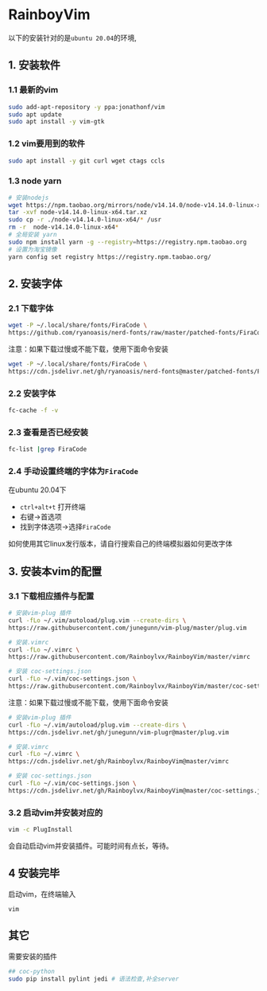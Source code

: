 # RainboyVim

以下的安装针对的是`ubuntu 20.04`的环境,

## 1. 安装软件

### 1.1 最新的vim

```bash
sudo add-apt-repository -y ppa:jonathonf/vim
sudo apt update
sudo apt install -y vim-gtk
```

### 1.2 vim要用到的软件

```bash
sudo apt install -y git curl wget ctags ccls
```

### 1.3 node yarn

```bash
# 安装nodejs
wget https://npm.taobao.org/mirrors/node/v14.14.0/node-v14.14.0-linux-x64.tar.xz
tar -xvf node-v14.14.0-linux-x64.tar.xz
sudo cp -r ./node-v14.14.0-linux-x64/* /usr
rm -r  node-v14.14.0-linux-x64*
# 全局安装 yarn
sudo npm install yarn -g --registry=https://registry.npm.taobao.org
# 设置为淘宝镜像
yarn config set registry https://registry.npm.taobao.org/
```

## 2. 安装字体

### 2.1 下载字体
```bash
wget -P ~/.local/share/fonts/FiraCode \
https://github.com/ryanoasis/nerd-fonts/raw/master/patched-fonts/FiraCode/Regular/complete/Fira%20Code%20Regular%20Nerd%20Font%20Complete%20Mono%20Windows%20Compatible.ttf
```

注意：如果下载过慢或不能下载，使用下面命令安装

```bash
wget -P ~/.local/share/fonts/FiraCode \
https://cdn.jsdelivr.net/gh/ryanoasis/nerd-fonts@master/patched-fonts/FiraCode/Regular/complete/Fira%20Code%20Regular%20Nerd%20Font%20Complete%20Mono%20Windows%20Compatible.ttf
```


### 2.2 安装字体

```bash
fc-cache -f -v
```

### 2.3 查看是否已经安装

```bash
fc-list |grep FiraCode
```

### 2.4 手动设置终端的字体为`FiraCode`

在ubuntu 20.04下

 - `ctrl+alt+t` 打开终端
 - 右键->首选项
 - 找到字体选项->选择`FiraCode`

如何使用其它linux发行版本，请自行搜索自己的终端模拟器如何更改字体

## 3. 安装本vim的配置

### 3.1 下载相应插件与配置

```bash
# 安装vim-plug 插件
curl -fLo ~/.vim/autoload/plug.vim --create-dirs \
https://raw.githubusercontent.com/junegunn/vim-plug/master/plug.vim

# 安装.vimrc
curl -fLo ~/.vimrc \
https://raw.githubusercontent.com/Rainboylvx/RainboyVim/master/vimrc

# 安装 coc-settings.json
curl -fLo ~/.vim/coc-settings.json \
https://raw.githubusercontent.com/Rainboylvx/RainboyVim/master/coc-settings.json
```

注意：如果下载过慢或不能下载，使用下面命令安装

```bash
# 安装vim-plug 插件
curl -fLo ~/.vim/autoload/plug.vim --create-dirs \
https://cdn.jsdelivr.net/gh/junegunn/vim-plugr@master/plug.vim

# 安装.vimrc
curl -fLo ~/.vimrc \
https://cdn.jsdelivr.net/gh/Rainboylvx/RainboyVim@master/vimrc

# 安装 coc-settings.json
curl -fLo ~/.vim/coc-settings.json \
https://cdn.jsdelivr.net/gh/Rainboylvx/RainboyVim@master/coc-settings.json
```

### 3.2 启动vim并安装对应的

```bash
vim -c PlugInstall
```
会自动启动vim并安装插件。可能时间有点长，等待。

## 4 安装完毕

启动vim，在终端输入

```
vim
```

## 其它

需要安装的插件

```bash
## coc-python
sudo pip install pylint jedi # 语法检查,补全server
```

